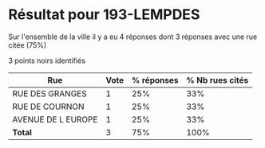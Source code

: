 # Résultat pour 193-LEMPDES

Sur l'ensemble de la ville il y a eu 4 réponses dont 3 réponses avec une rue citée (75%)

3 points noirs identifiés

| Rue | Vote | % réponses | % Nb rues cités|
|-----|------|------------|----------------|
| RUE DES GRANGES | 1 | 25% | 33%|
| RUE DE COURNON | 1 | 25% | 33%|
| AVENUE DE L EUROPE | 1 | 25% | 33%|
| **Total** | 3 | 75% | 100%|
